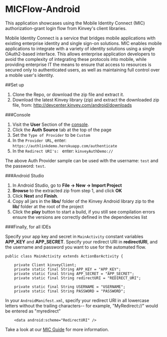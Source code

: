 # MICFlow-Android

This application showcases using the Mobile Identity Connect (MIC) authorization-grant login flow from Kinvey's client libraries.  

Mobile Identity Connect is a service that bridges mobile applications with existing enterprise identity and single sign-on solutions. MIC enables mobile applications to integrate with a variety of identity solutions using a single OAuth2-based interface. This allows enterprise application developers to avoid the complexity of integrating these protocols into mobile, while providing enterprise IT the means to ensure that access to resources is secured only to authenticated users, as well as maintaining full control over a mobile user's identity.

##Set up

1. Clone the Repo, or download the zip file and extract it.
2. Download the latest Kinvey library (zip) and extract the downloaded zip file, from: http://devcenter.kinvey.com/android/downloads

###Console
1.  Visit the __User__ Section of the [console](https://console.kinvey.com).
2.  Click the __Auth Source__ tab at the top of the page
3.  Set the `Type of Provider` to be `Custom`
4.  In the `Provider URL`, enter: `https://authlinkdemo.herokuapp.com/authenticate`
5.  In the `Redirect URI's: ` enter: `kinveyAuthDemo://`

The above Auth Provider sample can be used with the username: `test` and the password: `test`.


###Android Studio

1. In Android Studio, go to **File &rarr; New &rarr; Import Project**
2. **Browse** to the extracted zip from step 1, and click **OK**
3. Click **Next** and **Finish**.
4. Copy all jars in the **libs/** folder of the Kinvey Android library zip to the **lib/** folder at the root of the project
5.  Click the **play** button to start a build, if you still see compilation errors ensure the versions are correctly defined in the dependencies list


###Finally, for all IDEs

Specify your app key and secret in `MainActivity` constant variables **APP_KEY** and **APP_SECRET**.  Specify your redirect URI in **redirectURI**, and the username and password you want to use for the automated flow.  


    public class MainActivity extends ActionBarActivity {
	
	    private Client kinveyClient;
    	private static final String APP_KEY = "APP_KEY";
		private static final String APP_SECRET = "APP_SECRET";
		private static final String redirectURI = "REDIRECT_URI";
	
		private static final String USERNAME = "USERNAME";
		private static final String PASSWORD = "PASSWORD";
		
		
In your `AndroidManifest.xml`, specify your redirect URI in all lowercase letters without the trailing characters-- for example, "MyRedirect://" would be entered as "myredirect"

       	<data android:scheme="RedirectURI" />  


Take a look at our [MIC Guide](http://devcenter.kinvey.com/android/guides/mobile-identity-connect#authenticating) for more information.
